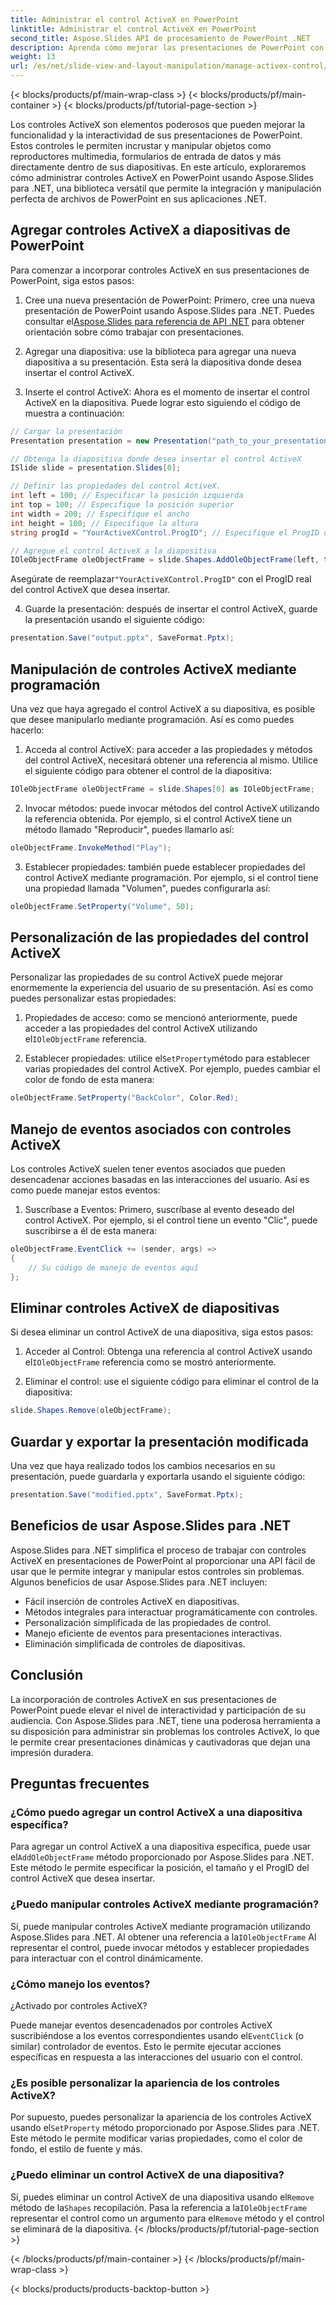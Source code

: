 ```yaml
---
title: Administrar el control ActiveX en PowerPoint
linktitle: Administrar el control ActiveX en PowerPoint
second_title: Aspose.Slides API de procesamiento de PowerPoint .NET
description: Aprenda cómo mejorar las presentaciones de PowerPoint con controles ActiveX usando Aspose.Slides para .NET. Nuestra guía paso a paso cubre la inserción, manipulación, personalización, manejo de eventos y más.
weight: 13
url: /es/net/slide-view-and-layout-manipulation/manage-activex-control/
---
```


{< blocks/products/pf/main-wrap-class >}
{< blocks/products/pf/main-container >}
{< blocks/products/pf/tutorial-page-section >}

Los controles ActiveX son elementos poderosos que pueden mejorar la funcionalidad y la interactividad de sus presentaciones de PowerPoint. Estos controles le permiten incrustar y manipular objetos como reproductores multimedia, formularios de entrada de datos y más directamente dentro de sus diapositivas. En este artículo, exploraremos cómo administrar controles ActiveX en PowerPoint usando Aspose.Slides para .NET, una biblioteca versátil que permite la integración y manipulación perfecta de archivos de PowerPoint en sus aplicaciones .NET.

## Agregar controles ActiveX a diapositivas de PowerPoint

Para comenzar a incorporar controles ActiveX en sus presentaciones de PowerPoint, siga estos pasos:

1.  Cree una nueva presentación de PowerPoint: Primero, cree una nueva presentación de PowerPoint usando Aspose.Slides para .NET. Puedes consultar el[Aspose.Slides para referencia de API .NET](https://reference.aspose.com/slides/net/) para obtener orientación sobre cómo trabajar con presentaciones.

2. Agregar una diapositiva: use la biblioteca para agregar una nueva diapositiva a su presentación. Esta será la diapositiva donde desea insertar el control ActiveX.

3. Inserte el control ActiveX: Ahora es el momento de insertar el control ActiveX en la diapositiva. Puede lograr esto siguiendo el código de muestra a continuación:

```csharp
// Cargar la presentación
Presentation presentation = new Presentation("path_to_your_presentation.pptx");

// Obtenga la diapositiva donde desea insertar el control ActiveX
ISlide slide = presentation.Slides[0];

// Definir las propiedades del control ActiveX.
int left = 100; // Especificar la posición izquierda
int top = 100; // Especifique la posición superior
int width = 200; // Especifique el ancho
int height = 100; // Especifique la altura
string progId = "YourActiveXControl.ProgID"; // Especifique el ProgID del control ActiveX

// Agregue el control ActiveX a la diapositiva
IOleObjectFrame oleObjectFrame = slide.Shapes.AddOleObjectFrame(left, top, width, height, progId);
```

 Asegúrate de reemplazar`"YourActiveXControl.ProgID"` con el ProgID real del control ActiveX que desea insertar.

4. Guarde la presentación: después de insertar el control ActiveX, guarde la presentación usando el siguiente código:

```csharp
presentation.Save("output.pptx", SaveFormat.Pptx);
```

## Manipulación de controles ActiveX mediante programación

Una vez que haya agregado el control ActiveX a su diapositiva, es posible que desee manipularlo mediante programación. Así es como puedes hacerlo:

1. Acceda al control ActiveX: para acceder a las propiedades y métodos del control ActiveX, necesitará obtener una referencia al mismo. Utilice el siguiente código para obtener el control de la diapositiva:

```csharp
IOleObjectFrame oleObjectFrame = slide.Shapes[0] as IOleObjectFrame;
```

2. Invocar métodos: puede invocar métodos del control ActiveX utilizando la referencia obtenida. Por ejemplo, si el control ActiveX tiene un método llamado "Reproducir", puedes llamarlo así:

```csharp
oleObjectFrame.InvokeMethod("Play");
```

3. Establecer propiedades: también puede establecer propiedades del control ActiveX mediante programación. Por ejemplo, si el control tiene una propiedad llamada "Volumen", puedes configurarla así:

```csharp
oleObjectFrame.SetProperty("Volume", 50);
```

## Personalización de las propiedades del control ActiveX

Personalizar las propiedades de su control ActiveX puede mejorar enormemente la experiencia del usuario de su presentación. Así es como puedes personalizar estas propiedades:

1.  Propiedades de acceso: como se mencionó anteriormente, puede acceder a las propiedades del control ActiveX utilizando el`IOleObjectFrame` referencia.

2.  Establecer propiedades: utilice el`SetProperty`método para establecer varias propiedades del control ActiveX. Por ejemplo, puedes cambiar el color de fondo de esta manera:

```csharp
oleObjectFrame.SetProperty("BackColor", Color.Red);
```

## Manejo de eventos asociados con controles ActiveX

Los controles ActiveX suelen tener eventos asociados que pueden desencadenar acciones basadas en las interacciones del usuario. Así es como puede manejar estos eventos:

1. Suscríbase a Eventos: Primero, suscríbase al evento deseado del control ActiveX. Por ejemplo, si el control tiene un evento "Clic", puede suscribirse a él de esta manera:

```csharp
oleObjectFrame.EventClick += (sender, args) =>
{
    // Su código de manejo de eventos aquí
};
```

## Eliminar controles ActiveX de diapositivas

Si desea eliminar un control ActiveX de una diapositiva, siga estos pasos:

1.  Acceder al Control: Obtenga una referencia al control ActiveX usando el`IOleObjectFrame` referencia como se mostró anteriormente.

2. Eliminar el control: use el siguiente código para eliminar el control de la diapositiva:

```csharp
slide.Shapes.Remove(oleObjectFrame);
```

## Guardar y exportar la presentación modificada

Una vez que haya realizado todos los cambios necesarios en su presentación, puede guardarla y exportarla usando el siguiente código:

```csharp
presentation.Save("modified.pptx", SaveFormat.Pptx);
```

## Beneficios de usar Aspose.Slides para .NET

Aspose.Slides para .NET simplifica el proceso de trabajar con controles ActiveX en presentaciones de PowerPoint al proporcionar una API fácil de usar que le permite integrar y manipular estos controles sin problemas. Algunos beneficios de usar Aspose.Slides para .NET incluyen:

- Fácil inserción de controles ActiveX en diapositivas.
- Métodos integrales para interactuar programáticamente con controles.
- Personalización simplificada de las propiedades de control.
- Manejo eficiente de eventos para presentaciones interactivas.
- Eliminación simplificada de controles de diapositivas.

## Conclusión

La incorporación de controles ActiveX en sus presentaciones de PowerPoint puede elevar el nivel de interactividad y participación de su audiencia. Con Aspose.Slides para .NET, tiene una poderosa herramienta a su disposición para administrar sin problemas los controles ActiveX, lo que le permite crear presentaciones dinámicas y cautivadoras que dejan una impresión duradera.

## Preguntas frecuentes

### ¿Cómo puedo agregar un control ActiveX a una diapositiva específica?

 Para agregar un control ActiveX a una diapositiva específica, puede usar el`AddOleObjectFrame` método proporcionado por Aspose.Slides para .NET. Este método le permite especificar la posición, el tamaño y el ProgID del control ActiveX que desea insertar.

### ¿Puedo manipular controles ActiveX mediante programación?

 Sí, puede manipular controles ActiveX mediante programación utilizando Aspose.Slides para .NET. Al obtener una referencia a la`IOleObjectFrame` Al representar el control, puede invocar métodos y establecer propiedades para interactuar con el control dinámicamente.

### ¿Cómo manejo los eventos?

 ¿Activado por controles ActiveX?

Puede manejar eventos desencadenados por controles ActiveX suscribiéndose a los eventos correspondientes usando el`EventClick` (o similar) controlador de eventos. Esto le permite ejecutar acciones específicas en respuesta a las interacciones del usuario con el control.

### ¿Es posible personalizar la apariencia de los controles ActiveX?

 Por supuesto, puedes personalizar la apariencia de los controles ActiveX usando el`SetProperty` método proporcionado por Aspose.Slides para .NET. Este método le permite modificar varias propiedades, como el color de fondo, el estilo de fuente y más.

### ¿Puedo eliminar un control ActiveX de una diapositiva?

 Sí, puedes eliminar un control ActiveX de una diapositiva usando el`Remove` método de la`Shapes` recopilación. Pasa la referencia a la`IOleObjectFrame` representar el control como un argumento para el`Remove` método y el control se eliminará de la diapositiva.
{< /blocks/products/pf/tutorial-page-section >}

{< /blocks/products/pf/main-container >}
{< /blocks/products/pf/main-wrap-class >}

{< blocks/products/products-backtop-button >}
